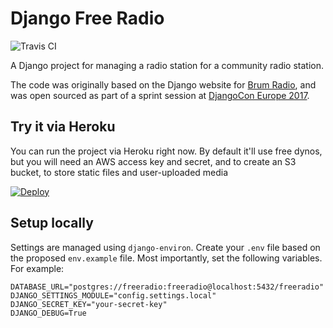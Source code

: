 Django Free Radio
=================

![Travis CI](https://travis-ci.org/iamsteadman/django-freeradio.svg?branch=master)

A Django project for managing a radio station for a community radio station.

The code was originally based on the Django website for [Brum Radio](https://brumradio.com/), and was open sourced as part of a sprint
session at [DjangoCon Europe 2017](http://2017.djangocon.eu/).

Try it via Heroku
-----------------

You can run the project via Heroku right now. By default it'll use free dynos,
but you will need an AWS access key and secret, and to create an S3 bucket, to
store static files and user-uploaded media

[![Deploy](https://www.herokucdn.com/deploy/button.svg)](https://heroku.com/deploy?template=https://github.com/iamsteadman/django-freeradio)

Setup locally
-------------

Settings are managed using `django-environ`. Create your `.env` file based on
the proposed `env.example` file. Most importantly, set the following variables.
For example:

    DATABASE_URL="postgres://freeradio:freeradio@localhost:5432/freeradio"
    DJANGO_SETTINGS_MODULE="config.settings.local"
    DJANGO_SECRET_KEY="your-secret-key"
    DJANGO_DEBUG=True
